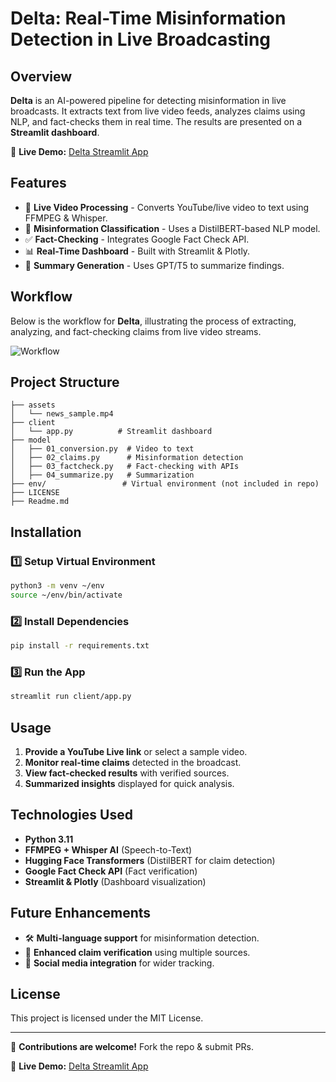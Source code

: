 # Delta: Real-Time Misinformation Detection in Live Broadcasting

## Overview
**Delta** is an AI-powered pipeline for detecting misinformation in live broadcasts. It extracts text from live video feeds, analyzes claims using NLP, and fact-checks them in real time. The results are presented on a **Streamlit dashboard**.

🔗 **Live Demo:** [Delta Streamlit App](https://delta.streamlit.app)

## Features
- 🎥 **Live Video Processing** - Converts YouTube/live video to text using FFMPEG & Whisper.
- 🔎 **Misinformation Classification** - Uses a DistilBERT-based NLP model.
- ✅ **Fact-Checking** - Integrates Google Fact Check API.
- 📊 **Real-Time Dashboard** - Built with Streamlit & Plotly.
- 📝 **Summary Generation** - Uses GPT/T5 to summarize findings.

## Workflow

Below is the workflow for **Delta**, illustrating the process of extracting, analyzing, and fact-checking claims from live video streams.

![Workflow](assets/workflow.jpg)



## Project Structure
```
├── assets
│   └── news_sample.mp4
├── client
│   └── app.py          # Streamlit dashboard
├── model
│   ├── 01_conversion.py  # Video to text
│   ├── 02_claims.py      # Misinformation detection
│   ├── 03_factcheck.py   # Fact-checking with APIs
│   ├── 04_summarize.py   # Summarization
├── env/                 # Virtual environment (not included in repo)
├── LICENSE
├── Readme.md
```

## Installation
### 1️⃣ Setup Virtual Environment
```sh
python3 -m venv ~/env
source ~/env/bin/activate
```
### 2️⃣ Install Dependencies
```sh
pip install -r requirements.txt
```
### 3️⃣ Run the App
```sh
streamlit run client/app.py
```

## Usage
1. **Provide a YouTube Live link** or select a sample video.
2. **Monitor real-time claims** detected in the broadcast.
3. **View fact-checked results** with verified sources.
4. **Summarized insights** displayed for quick analysis.

## Technologies Used
- **Python 3.11**
- **FFMPEG + Whisper AI** (Speech-to-Text)
- **Hugging Face Transformers** (DistilBERT for claim detection)
- **Google Fact Check API** (Fact verification)
- **Streamlit & Plotly** (Dashboard visualization)

## Future Enhancements
- 🛠️ **Multi-language support** for misinformation detection.
- 🚀 **Enhanced claim verification** using multiple sources.
- 📡 **Social media integration** for wider tracking.

## License
This project is licensed under the MIT License.

---
🚀 **Contributions are welcome!** Fork the repo & submit PRs.

🔗 **Live Demo:** [Delta Streamlit App](https://delta.streamlit.app)